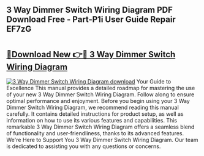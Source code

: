 ## 3 Way Dimmer Switch Wiring Diagram PDF Download Free - Part-P1i User Guide Repair EF7zG

# <h2><a href="http://dfswlw.blite.top/?on=3+Way+Dimmer+Switch+Wiring+Diagram">🔗Download New 👉🔴 3 Way Dimmer Switch Wiring Diagram</a></h2>

[![3 Way Dimmer Switch Wiring Diagram download](https://i.imgur.com/lujVjoI.png)](http://dfswlw.blite.top/?on=3+Way+Dimmer+Switch+Wiring+Diagram)
Your Guide to Excellence This manual provides a detailed roadmap for mastering the use of your new 3 Way Dimmer Switch Wiring Diagram. Follow along to ensure optimal performance and enjoyment. Before you begin using your 3 Way Dimmer Switch Wiring Diagram, we recommend reading this manual carefully. It contains detailed instructions for product setup, as well as information on how to use its various features and capabilities. This remarkable 3 Way Dimmer Switch Wiring Diagram offers a seamless blend of functionality and user-friendliness, thanks to its advanced features. We're Here to Support You 3 Way Dimmer Switch Wiring Diagram. Our team is dedicated to assisting you with any questions or concerns.
